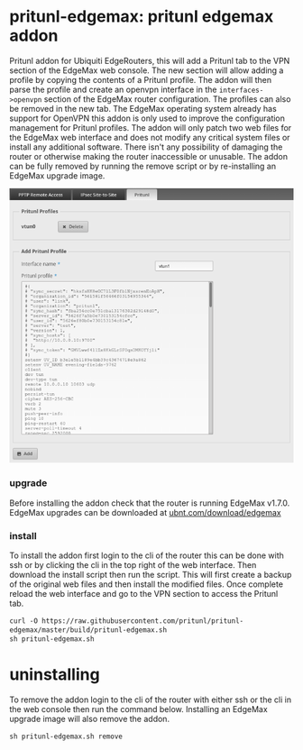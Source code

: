 # pritunl-edgemax: pritunl edgemax addon

Pritunl addon for Ubiquiti EdgeRouters, this will add a Pritunl tab to the VPN
section of the EdgeMax web console. The new section will allow adding a profile
by copying the contents of a Pritunl profile. The addon will then parse the
profile and create an openvpn interface in the `interfaces->openvpn` section
of the EdgeMax router configuration. The profiles can also be removed in the
new tab. The EdgeMax operating system already has support for OpenVPN this
addon is only used to improve the configuration management for Pritunl
profiles. The addon will only patch two web files for the EdgeMax web interface
and does not modify any critical system files or install any additional
software. There isn't any possibility of damaging the router or otherwise
making the router inaccessible or unusable. The addon can be fully removed by
running the remove script or by re-installing an EdgeMax upgrade image.

![screenshot](img/screenshot.png)

### upgrade

Before installing the addon check that the router is running EdgeMax v1.7.0.
EdgeMax upgrades can be downloaded at
[ubnt.com/download/edgemax](https://www.ubnt.com/download/edgemax)

### install

To install the addon first login to the cli of the router this can be done with
ssh or by clicking the cli in the top right of the web interface. Then
download the install script then run the script. This will first create a
backup of the original web files and then install the modified files. Once
complete reload the web interface and go to the VPN section to access the
Pritunl tab.

```
curl -O https://raw.githubusercontent.com/pritunl/pritunl-edgemax/master/build/pritunl-edgemax.sh
sh pritunl-edgemax.sh
```

# uninstalling

To remove the addon login to the cli of the router with either ssh or the cli
in the web console then run the command below. Installing an EdgeMax upgrade
image will also remove the addon.

```
sh pritunl-edgemax.sh remove
```
